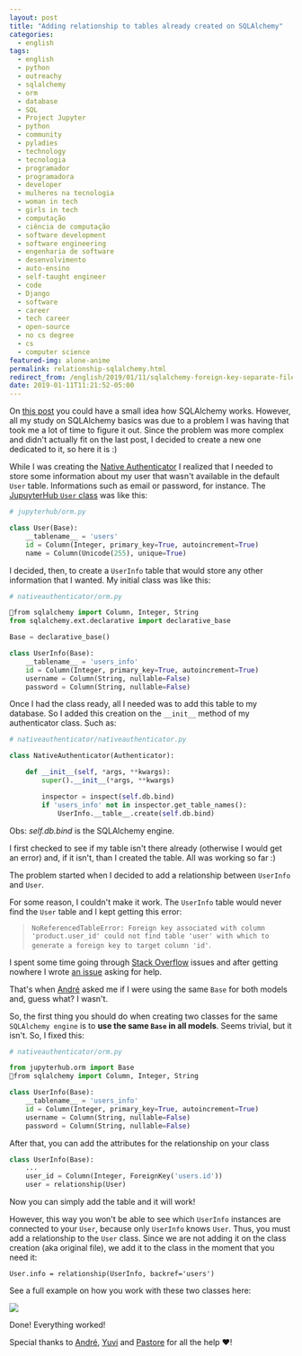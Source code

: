 ```yaml
---
layout: post
title: "Adding relationship to tables already created on SQLAlchemy"
categories:
  - english
tags:
  - english
  - python
  - outreachy
  - sqlalchemy
  - orm
  - database
  - SQL
  - Project Jupyter
  - python
  - community 
  - pyladies
  - technology
  - tecnologia
  - programador
  - programadora
  - developer
  - mulheres na tecnologia
  - woman in tech
  - girls in tech
  - computação
  - ciência de computação
  - software development
  - software engineering
  - engenharia de software
  - desenvolvimento
  - auto-ensino
  - self-taught engineer
  - code
  - Django
  - software
  - career
  - tech career
  - open-source
  - no cs degree
  - cs
  - computer science
featured-img: alone-anime
permalink: relationship-sqlalchemy.html
redirect_from: /english/2019/01/11/sqlalchemy-foreign-key-separate-files.html
date: 2019-01-11T11:21:52-05:00
---
```


On [this post](https://leportella.com/english/2019/01/10/sqlalchemy-basics-tutorial.html) you could have a small idea how SQLAlchemy works. However, all my study on SQLAlchemy basics was due to a problem I was having that took me a lot of time to figure it out. Since the problem was more complex and didn't actually fit on the last post, I decided to create a new one dedicated to it, so here it is :)

While I was creating the [Native Authenticator](https://github.com/jupyterhub/nativeauthenticator/) I realized that I needed to store some information about my user that wasn't available in the default `User` table. Informations such as email or password, for instance. The [JupuyterHub `User` class](https://github.com/jupyterhub/jupyterhub/blob/master/jupyterhub/orm.py#L111) was like this:

```python
# jupyterhub/orm.py

class User(Base):
    __tablename__ = 'users'
    id = Column(Integer, primary_key=True, autoincrement=True)
    name = Column(Unicode(255), unique=True)
```

I decided, then, to create a `UserInfo` table that would store any other information that I wanted. My initial class was like this:

```python
# nativeauthenticator/orm.py 

from sqlalchemy import Column, Integer, String
from sqlalchemy.ext.declarative import declarative_base

Base = declarative_base()

class UserInfo(Base):
    __tablename__ = 'users_info'
    id = Column(Integer, primary_key=True, autoincrement=True)
    username = Column(String, nullable=False)
    password = Column(String, nullable=False)
```

Once I had the class ready, all I needed was to add this table to my database. So I added this creation on the `__init__` method of my authenticator class. Such as:

```python
# nativeauthenticator/nativeauthenticator.py

class NativeAuthenticator(Authenticator):

    def __init__(self, *args, **kwargs):
        super().__init__(*args, **kwargs)

        inspector = inspect(self.db.bind)
        if 'users_info' not in inspector.get_table_names():
            UserInfo.__table__.create(self.db.bind)
```

Obs: *self.db.bind* is the SQLAlchemy engine.

I first checked to see if my table isn't there already (otherwise I would get an error) and, if it isn't, than I created the table. All was working so far :)

The problem started when I decided to add a relationship between `UserInfo` and `User`. 

For some reason, I couldn't make it work. The `UserInfo` table would never find the `User` table and I kept getting this error:

>  `NoReferencedTableError: Foreign key associated with column 'product.user_id' could not find table 'user' with which to generate a foreign key to target column 'id'`.

I spent some time going through [Stack Overflow](https://stackoverflow.com/) issues and after getting nowhere I wrote [an issue](https://github.com/jupyterhub/nativeauthenticator/issues/26) asking for help. 

That's when [André](https://github.com/dedeco) asked me if I were using the same `Base` for both models and, guess what? I wasn't. 

So, the first thing you should do when creating two classes for the same `SQLAlchemy engine` is to **use the same `Base` in all models**. Seems trivial, but it isn't. So, I fixed this:

```python
# nativeauthenticator/orm.py 

from jupyterhub.orm import Base
from sqlalchemy import Column, Integer, String

class UserInfo(Base):
    __tablename__ = 'users_info'
    id = Column(Integer, primary_key=True, autoincrement=True)
    username = Column(String, nullable=False)
    password = Column(String, nullable=False)
```

After that, you can add the attributes for the relationship on your class

```python
class UserInfo(Base):
    ...
    user_id = Column(Integer, ForeignKey('users.id'))
    user = relationship(User)
```

Now you can simply add the table and it will work! 

However, this way you won't be able to see which `UserInfo` instances are connected to your `User`, because only `UserInfo` knows `User`. Thus, you must add a relationship to the `User` class. Since we are not adding it on the class creation (aka original file), we add it to the class in the moment that you need it:

```pyhon
User.info = relationship(UserInfo, backref='users')
```

See a full example on how you work with these two classes here:

![](https://raw.githubusercontent.com/leportella/sqlalchemy-basics-post/master/gifs/jupyterhub_example.gif)


Done! Everything worked!

Special thanks to [André](https://github.com/dedeco), [Yuvi](https://github.com/yuvipanda) and [Pastore](https://github.com/apast) for all the help ❤️!
